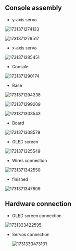 ## Console assembly

* y-axis servo.

![1731371274133](../image/assembly_guide/1731371274133.png)

![1731371279517](../image/assembly_guide/1731371279517.png)

* x-axis servo

![1731371285451](../image/assembly_guide/1731371285451.png)

* Console

![1731371290174](../image/assembly_guide/1731371290174.png)

* Base

![1731371294338](../image/assembly_guide/1731371294338.png)

![1731371299209](../image/assembly_guide/1731371299209.png)

![1731371303543](../image/assembly_guide/1731371303543.png)

* Board

![1731371308579](../image/assembly_guide/1731371308579.png)

* OLED screen

![1731371325549](../image/assembly_guide/1731371325549.png)

* Wires connection

![1731371342550](../image/assembly_guide/1731371342550.png)

* finished

![1731371347809](../image/assembly_guide/1731371347809.png)

## Hardware connection

* OLED screen connection

![1731333422595](../image/assembly_guide/1731333422595.png)

* Servos connection

  ![1731333473101](../image/assembly_guide/1731333473101.png)
